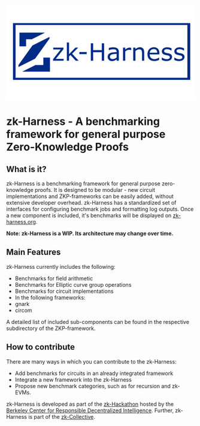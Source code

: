![Alt text](/logo_harness.png?raw=true "Title")


# zk-Harness - A benchmarking framework for general purpose Zero-Knowledge Proofs


## What is it?


zk-Harness is a benchmarking framework for general purpose zero-knowledge proofs.
It is designed to be modular - new circuit implementations and ZKP-frameworks can be easily added, without extensive developer overhead.
zk-Harness has a standardized set of interfaces for configuring benchmark jobs and formatting log outputs.
Once a new component is included, it's benchmarks will be displayed on [zk-harness.org](zk-harness.org).


**Note: zk-Harness is a WIP. Its architecture may change over time.**


## Main Features


zk-Harness currently includes the following:


- Benchmarks for field arithmetic
- Benchmarks for Elliptic curve group operations
- Benchmarks for circuit implementations
- In the following frameworks:
 - gnark
 - circom


A detailed list of included sub-components can be found in the respective subdirectory of the ZKP-framework.


## How to contribute


There are many ways in which you can contribute to the zk-Harness:


- Add benchmarks for circuits in an already integrated framework
- Integrate a new framework into the zk-Harness
- Propose new benchmark categories, such as for recursion and zk-EVMs.


zk-Harness is developed as part of the [zk-Hackathon](https://rdi.berkeley.edu/zkp-web3-hackathon/) hosted by the [Berkeley Center for Responsible Decentralized Intelligence](https://rdi.berkeley.edu/).
Further, zk-Harness is part of the [zk-Collective](https://github.com/zkCollective/).